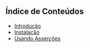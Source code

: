 ## **Índice de Conteúdos** ## 

* [Introdução](introducao.md)
* [Instalação](instalacao.md)
* [Usando Asserções](assercoes.md)
